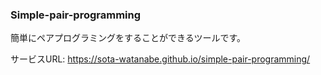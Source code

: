 ### Simple-pair-programming
簡単にペアプログラミングをすることができるツールです。

サービスURL:
https://sota-watanabe.github.io/simple-pair-programming/